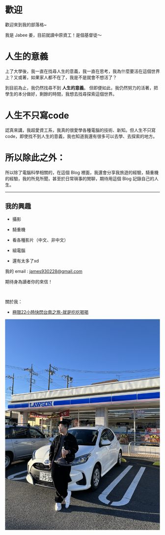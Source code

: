 # 歡迎

歡迎來到我的部落格~

我是 Jabee 姜，目前就讀中原資工！是個基督徒～

# 人生的意義

上了大學後，我一直在找尋人生的意義，我一直在思考，我為什麼要活在這個世界上？又或著，如果家人都不在了，我是不是就會不想活了？

到目前為止，我仍然找尋不到 **人生的意義**。 但即便如此，我仍然努力的活著，把學生的本分做好，剩餘的時間，我想去找尋探索這個世界。

# 人生不只寫code

認真來講，我超愛資工系，我真的很愛學各種電腦的技術、新知。但人生不只寫code，即使找不到人生的意義，我也知道我還有很多可以去學、去探索的地方。

# 所以除此之外：

所以除了電腦科學相關的，在這個 Blog 裡面，我還會分享我旅遊的經驗，騎重機的經驗，我的所見所聞，甚至於日常瑣事的閒聊，期待用這個 Blog 記錄自己的人生。

---

## 我的興趣

- 攝影

- 騎重機

- 看各種影片（中文、非中文）

- 組電腦

- 還有太多了xd

我的 email : james930228@gmail.com

期待身為讀者你的來信！

<br>



關於我：

- [極限22小時快閃台南之旅-就是吃吃喝喝](/notes/241114/)

![](IMG_0577.HEIC_compressed.JPEG)
